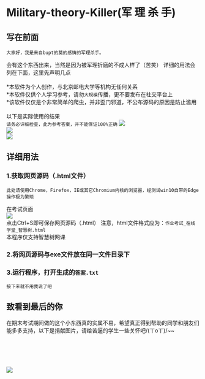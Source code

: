 Military-theory-Killer(军 理 杀 手)
=========
## 写在前面
    大家好，我是来自bupt的莫的感情的军理杀手。
会有这个东西出来，当然是因为被军理折磨的不成人样了（苦笑）
详细的用法会列在下面，这里先声明几点<br><br>
    *本软件为个人创作，与北京邮电大学等机构无任何关系<br>
    *本软件仅供个人学习参考，请勿`大规模`传播，更不要发布在社交平台上<br>
    *该软件仅仅是个非常简单的爬虫，并非歪门邪道，不公布源码的原因是防止滥用<br><br>
以下是实际使用的结果<br>
    `请务必详细检查，此为参考答案，并不能保证100%正确`
![](https://github.com/FAWC-bupt/img/blob/master/1.png)<br>
![](https://github.com/FAWC-bupt/img/blob/master/2.png)<br>
![](https://github.com/FAWC-bupt/img/blob/master/3.png)<br>

## 详细用法
### 1.获取网页源码（.html文件）
    此处请使用Chrome，Firefox，IE或其它Chromium内核的浏览器，经测试win10自带的Edge操作极为繁琐
在考试页面<br>
![](https://github.com/FAWC-bupt/img/blob/master/5.jpg)<br>
点击Ctrl+S即可保存网页源码（.html）
        注意，html文件格式应为：`作业考试_在线学堂_智慧树.html`<br>
本程序仅支持智慧树网课
### 2.将网页源码与exe文件放在同一文件目录下
### 3.运行程序，打开生成的`答案.txt`
    接下来就不用我说了吧
## 致看到最后的你
在期末考试期间做的这个小东西真的实属不易，希望真正得到帮助的同学和朋友们能多多支持，以下是捐献图片，请给苦逼的学生一些关怀吧/(ㄒoㄒ)/~~<br>
<br>
<br>
<br>
<br>
<br>
![](https://github.com/FAWC-bupt/img/blob/master/4.jpg)<br>
